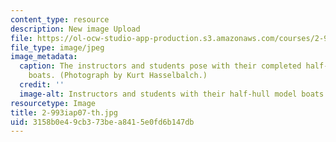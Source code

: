 ```yaml
---
content_type: resource
description: New image Upload
file: https://ol-ocw-studio-app-production.s3.amazonaws.com/courses/2-993-special-topics-in-mechanical-engineering-the-art-and-science-of-boat-design-january-iap-2007/3158b0e49cb373bea8415e0fd6b147db_2-993iap07-th.jpg
file_type: image/jpeg
image_metadata:
  caption: The instructors and students pose with their completed half-hull model
    boats. (Photograph by Kurt Hasselbalch.)
  credit: ''
  image-alt: Instructors and students with their half-hull model boats.
resourcetype: Image
title: 2-993iap07-th.jpg
uid: 3158b0e4-9cb3-73be-a841-5e0fd6b147db
---
```

